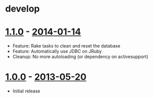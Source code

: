 # develop

# [1.1.0](https://github.com/bklang/sequella/compare/v1.0.0...v1.1.0) - [2014-01-14](https://rubygems.org/gems/sequella/versions/1.1.0)
  * Feature: Rake tasks to clean and reset the database
  * Feature: Automatically use JDBC on JRuby
  * Cleanup: No more autoloading (or dependency on activesupport)

# [1.0.0](https://github.com/bklang/sequella/tags/v1.0.0) - [2013-05-20](https://rubygems.org/gems/sequella/versions/1.0.0)

* Initial release
